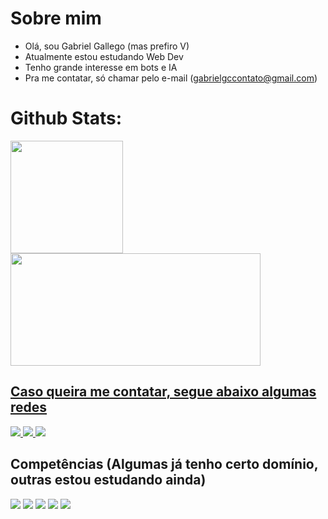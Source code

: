 # Sobre mim
- Olá, sou Gabriel Gallego (mas prefiro V)
- Atualmente estou estudando Web Dev
- Tenho grande interesse em bots e IA 
- Pra me contatar, só chamar pelo e-mail (gabrielgccontato@gmail.com)

# Github Stats:

<div>
  <a href="https://github.com/Gabriel-Gallego-V">
  <img height="180cm" src="https://github-readme-stats.vercel.app/api?username=Gabriel-Gallego-V&count_private=true&show_icons=true&theme=synthwave"/>
  <img height="180cm" width="400cm" src="https://github-readme-stats.vercel.app/api/top-langs/?username=Gabriel-Gallego-V&layout=compact&theme=synthwave"/>
</div>

## Caso queira me contatar, segue abaixo algumas redes 

<div>
   <a href="https://www.linkedin.com/in/gabriel-gallego-costa-2461b2210/"> <img src="https://img.shields.io/badge/LinkedIn-0077B5?style=for-the-badge&logo=linkedin&logoColor=white"/>
   </a>
  <a href="https://www.instagram.com/droga_eh_o_v/"> <img src="https://img.shields.io/badge/Instagram-E4405F?style=for-the-badge&logo=instagram&logoColor=white"/>
  </a>
   <a href="https://codepen.io/gabriel-gallego-v"> <img src="https://img.shields.io/badge/Codepen-000000?style=for-the-badge&logo=codepen&logoColor=white"/>
    </a>
</div>

## Competências (Algumas já tenho certo domínio, outras estou estudando ainda)

<div>
  <img src="https://img.shields.io/badge/HTML-239120?style=for-the-badge&logo=html5&logoColor=white"/>
  <img src="https://img.shields.io/badge/CSS-239120?&style=for-the-badge&logo=css3&logoColor=white"/>
  <img src="https://img.shields.io/badge/Node.js-43853D?style=for-the-badge&logo=node.js&logoColor=white"/>
  <img src="https://img.shields.io/badge/JavaScript-323330?style=for-the-badge&logo=javascript&logoColor=F7DF1E"/>
  <img src="https://img.shields.io/badge/React-20232A?style=for-the-badge&logo=react&logoColor=61DAFB"/>  
</div>
  
